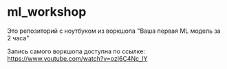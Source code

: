 # ml_workshop

Это репозиторий с ноутбуком из воркшопа "Ваша первая ML модель за 2 часа"

Запись самого воркшопа доступна по ссылке: https://www.youtube.com/watch?v=ozI6C4Nc_lY
